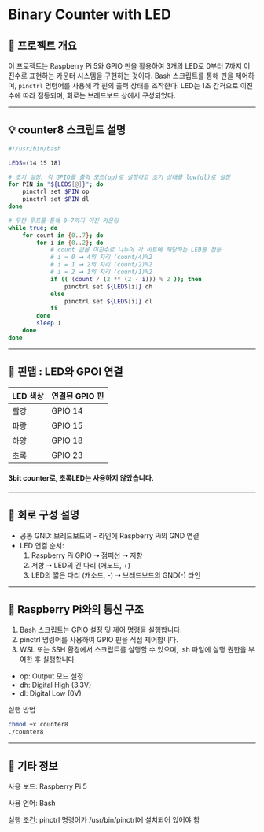 # Binary Counter with LED

## 📝 프로젝트 개요

이 프로젝트는 Raspberry Pi 5와 GPIO 핀을 활용하여 3개의 LED로 0부터 7까지 이진수로 표현하는 카운터 시스템을 구현하는 것이다. Bash 스크립트를 통해 핀을 제어하며, `pinctrl` 명령어를 사용해 각 핀의 출력 상태를 조작한다. LED는 1초 간격으로 이진수에 따라 점등되며, 회로는 브레드보드 상에서 구성되었다.

---

## 💡 counter8 스크립트 설명

```bash
#!/usr/bin/bash

LEDS=(14 15 18)

# 초기 설정: 각 GPIO를 출력 모드(op)로 설정하고 초기 상태를 low(dl)로 설정
for PIN in "${LEDS[@]}"; do
    pinctrl set $PIN op
    pinctrl set $PIN dl
done

# 무한 루프를 통해 0~7까지 이진 카운팅
while true; do
    for count in {0..7}; do
        for i in {0..2}; do
            # count 값을 이진수로 나누어 각 비트에 해당하는 LED를 점등
            # i = 0 ➜ 4의 자리 (count/4)%2
            # i = 1 ➜ 2의 자리 (count/2)%2
            # i = 2 ➜ 1의 자리 (count/1)%2
            if (( (count / (2 ** (2 - i))) % 2 )); then
                pinctrl set ${LEDS[i]} dh
            else
                pinctrl set ${LEDS[i]} dl
            fi
        done
        sleep 1
    done
done
```
---
## 🧩 핀맵 : LED와 GPOI 연결

| LED 색상 | 연결된 GPIO 핀 |
|----------|----------------|
| 빨강     | GPIO 14        |
| 파랑     | GPIO 15        |
| 하양     | GPIO 18        |
| 초록     | GPIO 23        |

#### 3bit counter로, 초록LED는 사용하지 않았습니다.
---
## 🔌 회로 구성 설명
- 공통 GND: 브레드보드의 - 라인에 Raspberry Pi의 GND 연결
- LED 연결 순서:
  1. Raspberry Pi GPIO ➝ 점퍼선 ➝ 저항 
  2. 저항 ➝ LED의 긴 다리 (애노드, +)
  3. LED의 짧은 다리 (캐소드, -) ➝ 브레드보드의 GND(-) 라인

---
## 🔄 Raspberry Pi와의 통신 구조
1. Bash 스크립트는 GPIO 설정 및 제어 명령을 실행합니다.
2. pinctrl 명령어를 사용하여 GPIO 핀을 직접 제어합니다.
3. WSL 또는 SSH 환경에서 스크립트를 실행할 수 있으며, .sh 파일에 실행 권한을 부여한 후 실행합니다
- op: Output 모드 설정
- dh: Digital High (3.3V)
- dl: Digital Low (0V)

실행 방법
```bash
chmod +x counter8
./counter8
```
---
## 📎 기타 정보
사용 보드: Raspberry Pi 5

사용 언어: Bash

실행 조건: pinctrl 명령어가 /usr/bin/pinctrl에 설치되어 있어야 함
